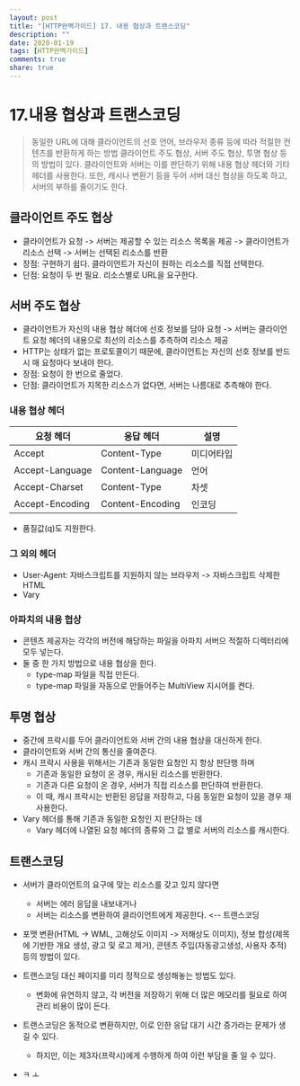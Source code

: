 ```yaml
---
layout: post
title: "[HTTP완벽가이드] 17. 내용 협상과 트랜스코딩"
description: ""
date: 2020-01-19
tags: [HTTP완벽가이드]
comments: true
share: true
---
```


# 17.내용 협상과 트랜스코딩

> 동일한 URL에 대해 클라이언트의 선호 언어, 브라우저 종류 등에 따라 적절한 컨텐츠를 반환하게 하는 방법
> 클라이언트 주도 협상, 서버 주도 협상, 투명 협상 등의 방법이 있다.
> 클라이언트와 서버는 이를 판단하기 위해 내용 협상 헤더와 기타 헤더를 사용한다.
> 또한, 캐시나 변환기 등을 두어 서버 대신 협상을 하도록 하고, 서버의 부하를 줄이기도 한다. 

## 클라이언트 주도 협상

- 클라이언트가 요청 -> 서버는 제공할 수 있는 리소스 목록을 제공 -> 클라이언트가 리소스 선택 -> 서버는 선택된 리소스를 반환 
- 장점: 구현하기 쉽다. 클라이언트가 자신이 원하는 리소스를 직접 선택한다. 
- 단점: 요청이 두 번 필요. 리소스별로 URL을 요구한다. 

## 서버 주도 협상 

- 클라이언트가 자신의 내용 협상 헤더에 선호 정보를 담아 요청 -> 서버는 클라이언트 요청 헤더의 내용으로 최선의 리소스를 추측하여 리소스 제공
- HTTP는 상태가 없는 프로토콜이기 때문에, 클라이언트는 자신의 선호 정보를 반드시 매 요청마다 보내야 한다. 
- 장점: 요청이 한 번으로 줄었다. 
- 단점: 클라이언트가 지목한 리소스가 없다면, 서버는 나름대로 추측해야 한다. 

### 내용 협상 헤더

| 요청 헤더 | 응답 헤더 | 설명 |
| -- | -- | -- |
| Accept | Content-Type | 미디어타입 | 
| Accept-Language | Content-Language | 언어 |
| Accept-Charset | Content-Type | 차셋 |
| Accept-Encoding | Content-Encoding | 인코딩 |

- 품질값(q)도 지원한다. 

### 그 외의 헤더

- User-Agent: 자바스크립트를 지원하지 않는 브라우저 -> 자바스크립트 삭제한 HTML
- Vary 

### 아파치의 내용 협상

- 콘텐츠 제공자는 각각의 버전에 해당하는 파일을 아파치 서버으 적절하 디렉터리에 모두 넣는다.
- 둘 중 한 가지 방법으로 내용 협상을 한다.
  - type-map 파일을 직접 만든다.
  - type-map 파일을 자동으로 만들어주는 MultiView 지시어를 켠다.
  
## 투명 협상 

- 중간에 프락시를 두어 클라이언트와 서버 간의 내용 협상을 대신하게 한다.
- 클라이언트와 서버 간의 통신을 줄여준다. 
- 캐시 프락시 사용을 위해서는 기존과 동일한 요청인 지 항상 판단행 하며
  - 기존과 동일한 요청이 온 경우, 캐시된 리소스를 반환한다.
  - 기존과 다른 요청이 온 경우, 서버가 직접 리소스를 판단하여 반환한다.
  - 이 때, 캐시 프락시는 반환된 응답을 저장하고, 다음 동일한 요청이 있을 경우 재사용한다. 
- Vary 헤더를 통해 기존과 동일한 요청인 지 판단하는 데
  - Vary 헤더에 나열된 요청 헤더의 종류와 그 값 별로 서버의 리소스를 캐시한다.

## 트랜스코딩 

- 서버가 클라이언트의 요구에 맞는 리소스를 갖고 있지 않다면 
  - 서버는 에러 응답을 내보내거나 
  - 서버는 리소스를 변환하여 클라이언트에게 제공한다. <-- 트랜스코딩
- 포맷 변환(HTML -> WML, 고해상도 이미지 -> 저해상도 이미지), 정보 합성(제목에 기반한 개요 생성, 광고 및 로고 제거), 콘텐츠 주입(자동광고생성, 사용자 추적) 등의 방법이 있다. 
- 트랜스코딩 대신 페이지를 미리 정적으로 생성해놓는 방법도 있다.
  - 변화에 유연하지 않고, 각 버전을 저장하기 위해 더 많은 메모리를 필요로 하여 관리 비용이 많이 든다.
- 트랜스코딩은 동적으로 변환하지만, 이로 인한 응답 대기 시간 증가라는 문제가 생길 수 있다.
  - 하지만, 이는 제3자(프락시)에게 수행하게 하여 이런 부담을 줄 일 수 있다. 


- ㅋ
ㅗ
